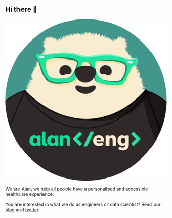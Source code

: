 ## Hi there 👋

<!--

**Here are some ideas to get you started:**

🙋‍♀️ A short introduction - what is your organization all about?
🌈 Contribution guidelines - how can the community get involved?
👩‍💻 Useful resources - where can the community find your docs? Is there anything else the community should know?
🍿 Fun facts - what does your team eat for breakfast?
🧙 Remember, you can do mighty things with the power of [Markdown](https://guides.github.com/features/mastering-markdown/)
-->

![Alan engineer](./alan-eng-rounded.png)

We are Alan, we help all people have a personalised and accessible healthcare experience.

You are interested in what we do as engineers or data scientist? Read our [blog](https://medium.com/alan) and [twitter](https://twitter.com/alan_engineering).
